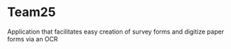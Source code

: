 # Team25

Application that facilitates easy creation of survey forms and digitize paper forms via an OCR
